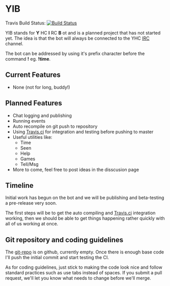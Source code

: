 YIB
===
Travis Build Status: [![Build Status](https://travis-ci.org/Youth-Hackers-Club/YIB.png)](https://travis-ci.org/Youth-Hackers-Club/YIB) 

YIB stands for **Y** HC  **I** RC  **B** ot and is a planned project that has not started yet. The idea is that the bot will always be connected to the YHC [IRC](http://wiki.youthhackersclub.com/index.php?title=IRC) channel.

The bot can be addressed by using it's prefix character before the command **!** eg. **!time**.

## Current Features ##

* None (not for long, buddy!)

## Planned Features ##

* Chat logging and publishing
* Running events
* Auto recompile on git push to repository
* Using [Travis.ci](https://travis-ci.org/) for integration and testing before pushing to master
* Useful utilities like:
    * Time
    * Seen
    * Help
    * Games
    * Tell/Msg
* More to come, feel free to post ideas in the disscusion page


## Timeline ##

Initial work has begun on the bot and we will be publishing and beta-testing a pre-release very soon.

The first steps will be to get the auto compiling and [Travis.ci](https://travis-ci.org/) integration working, then we should be able to get things happening rather quickly with all of us working at once.

## Git repository and coding guidelines ##

The [git-repo](https://github.com/Youth-Hackers-Club/YIB/) is on github, currently empty. Once there is enough base code I'll push the initial commit and start testing the CI.

As for coding guidelines, just stick to making the code look nice and follow standard practices such as use tabs instead of spaces. If you submit a pull request, we'll let you know what needs to change before we'll merge.
